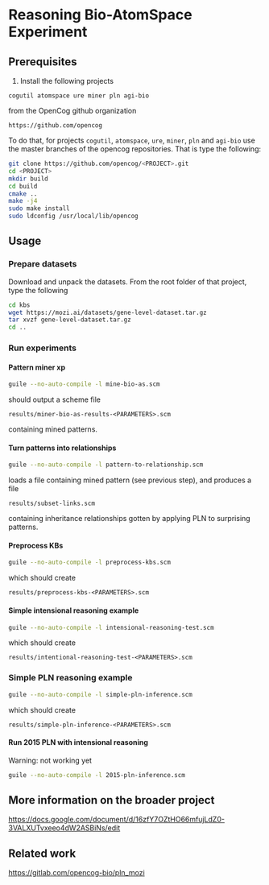 # Reasoning Bio-AtomSpace Experiment 

## Prerequisites

1. Install the following projects

```
cogutil atomspace ure miner pln agi-bio
```

from the OpenCog github organization

```
https://github.com/opencog
```

To do that, for projects `cogutil`, `atomspace`, `ure`, `miner`, `pln`
and `agi-bio` use the master branches of the opencog
repositories. That is type the following:

```bash
git clone https://github.com/opencog/<PROJECT>.git
cd <PROJECT>
mkdir build
cd build
cmake ..
make -j4
sudo make install
sudo ldconfig /usr/local/lib/opencog
```

## Usage

### Prepare datasets

Download and unpack the datasets. From the root folder of that
project, type the following

```bash
cd kbs
wget https://mozi.ai/datasets/gene-level-dataset.tar.gz
tar xvzf gene-level-dataset.tar.gz
cd ..
```

### Run experiments

#### Pattern miner xp

```bash
guile --no-auto-compile -l mine-bio-as.scm
```

should output a scheme file

```
results/miner-bio-as-results-<PARAMETERS>.scm
```

containing mined patterns.

#### Turn patterns into relationships

```bash
guile --no-auto-compile -l pattern-to-relationship.scm
```

loads a file containing mined pattern (see previous step), and
produces a file

```
results/subset-links.scm
```

containing inheritance relationships gotten by applying PLN to
surprising patterns.

#### Preprocess KBs

```bash
guile --no-auto-compile -l preprocess-kbs.scm
```

which should create

```
results/preprocess-kbs-<PARAMETERS>.scm
```

#### Simple intensional reasoning example

```bash
guile --no-auto-compile -l intensional-reasoning-test.scm
```

which should create

```
results/intentional-reasoning-test-<PARAMETERS>.scm
```

### Simple PLN reasoning example

```bash
guile --no-auto-compile -l simple-pln-inference.scm
```

which should create

```
results/simple-pln-inference-<PARAMETERS>.scm
```

#### Run 2015 PLN with intensional reasoning

Warning: not working yet

```bash
guile --no-auto-compile -l 2015-pln-inference.scm
```

## More information on the broader project

https://docs.google.com/document/d/16zfY7OZtHO66mfujLdZ0-3VALXUTvxeeo4dW2ASBiNs/edit

## Related work

https://gitlab.com/opencog-bio/pln_mozi
